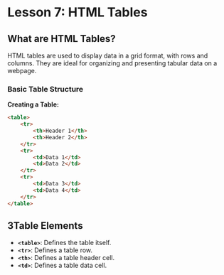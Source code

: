 # **Lesson 7: HTML Tables**

## **What are HTML Tables?**

HTML tables are used to display data in a grid format, with rows and columns. They are ideal for organizing and presenting tabular data on a webpage.

### **Basic Table Structure**

**Creating a Table:**
```html
<table>
    <tr>
        <th>Header 1</th>
        <th>Header 2</th>
    </tr>
    <tr>
        <td>Data 1</td>
        <td>Data 2</td>
    </tr>
    <tr>
        <td>Data 3</td>
        <td>Data 4</td>
    </tr>
</table>
```

## 3**Table Elements**

-   **`<table>`**: Defines the table itself.
-   **`<tr>`**: Defines a table row.
-   **`<th>`**: Defines a table header cell.
-   **`<td>`**: Defines a table data cell.
<!--stackedit_data:
eyJoaXN0b3J5IjpbODgxMDk0OTM5XX0=
-->